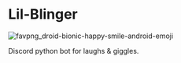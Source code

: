 # Lil-Blinger
![favpng_droid-bionic-happy-smile-android-emoji](https://user-images.githubusercontent.com/9037956/200983051-19595cd1-44d1-4a27-aab8-05126d18cee3.png)

Discord python bot for laughs & giggles.
